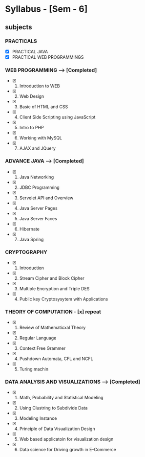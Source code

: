 # Syllabus - [Sem - 6]

## subjects                                    

###  PRACTICALS
- [x] PRACTICAL JAVA
- [x] PRACTICAL WEB PROGRAMMINGS

### WEB PROGRAMMING --> [Completed]
- [x] 1. Introduction to WEB                         
- [x] 2. Web Design                                  
- [x] 3. Basic of HTML and CSS
- [x] 4. Client Side Scripting using JavaScript
- [x] 5. Intro to PHP
- [x] 6. Working with MySQL
- [x] 7. AJAX and JQuery

### ADVANCE JAVA --> [Completed]
- [x] 1. Java Networking
- [x] 2. JDBC Programming
- [x] 3. Servelet API and Overview
- [x] 4. Java Server Pages
- [x] 5. Java Server Faces
- [x] 6. Hibernate
- [x] 7. Java Spring                    

### CRYPTOGRAPHY
- [x] 1. Introduction
- [x] 2. Stream Cipher and Block Cipher
- [x] 3. Multiple Encryption and Triple DES
- [x] 4. Public key Cryptosysytem with Applications

### THEORY OF COMPUTATION - [x] repeat 
- [x] 1. Review of Mathematicxal Theory              
- [x] 2. Regular Language                           
- [x] 3. Context Free Grammer
- [x] 4. Pushdown Automata, CFL and NCFL
- [x] 5. Turing machin

### DATA ANALYSIS AND VISUALIZATIONS --> [Completed]
- [x] 1. Math, Probability and Statistical Modeling
- [x] 2. Using Clustring to Subdivide Data
- [x] 3. Modeling Instance
- [x] 4. Principle of  Data Visualization Design
- [x] 5. Web based applicatoin for visualization design
- [x] 6. Data science for Driving growth in E-Commerce
